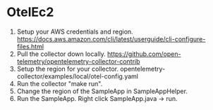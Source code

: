 # OtelEc2
1. Setup your AWS credentials and region. https://docs.aws.amazon.com/cli/latest/userguide/cli-configure-files.html
2. Pull the collector down locally. https://github.com/open-telemetry/opentelemetry-collector-contrib
3. Setup the region for your collector. opentelemetry-collector/examples/local/otel-config.yaml
4. Run the collector "make run".
5. Change the region of the SampleApp in SampleAppHelper.
6. Run the SampleApp. Right click SampleApp.java -> run.

